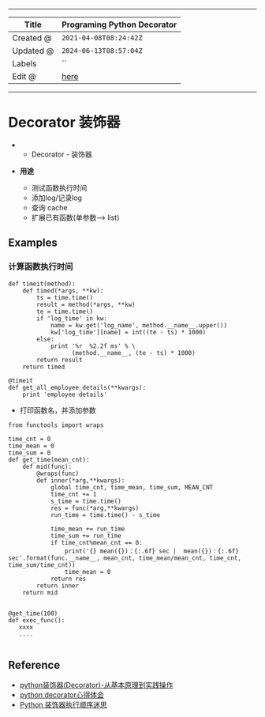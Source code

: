 -----

| Title     | Programing Python Decorator                         |
| --------- | --------------------------------------------------- |
| Created @ | `2021-04-08T08:24:42Z`                              |
| Updated @ | `2024-06-13T08:57:04Z`                              |
| Labels    | \`\`                                                |
| Edit @    | [here](https://github.com/junxnone/xwiki/issues/88) |

-----

# Decorator 装饰器

  -   - Decorator - 装饰器

  - **用途**
    
      - 测试函数执行时间
      - 添加log/记录log
      - 查询 cache
      - 扩展已有函数(单参数--\> list)

## Examples

### 计算函数执行时间

    def timeit(method):
        def timed(*args, **kw):
            ts = time.time()
            result = method(*args, **kw)
            te = time.time()
            if 'log_time' in kw:
                name = kw.get('log_name', method.__name__.upper())
                kw['log_time'][name] = int((te - ts) * 1000)
            else:
                print '%r  %2.2f ms' % \
                      (method.__name__, (te - ts) * 1000)
            return result
        return timed
    
    @timeit
    def get_all_employee_details(**kwargs):
        print 'employee details'

  - 打印函数名，并添加参数

<!-- end list -->

``` 
from functools import wraps

time_cnt = 0
time_mean = 0
time_sum = 0
def get_time(mean_cnt):
    def mid(func):
        @wraps(func)
        def inner(*arg,**kwargs):
            global time_cnt, time_mean, time_sum, MEAN_CNT
            time_cnt += 1
            s_time = time.time()
            res = func(*arg,**kwargs)
            run_time = time.time() - s_time

            time_mean += run_time
            time_sum += run_time
            if time_cnt%mean_cnt == 0:
                print('{} mean({})：{:.6f} sec |  mean({})：{:.6f} sec'.format(func.__name__, mean_cnt, time_mean/mean_cnt, time_cnt, time_sum/time_cnt))
                time_mean = 0
            return res
        return inner
    return mid


@get_time(100)
def exec_func():
   xxxx
   ....
   

```

## Reference

  - [python装饰器(Decorator)-从基本原理到实践操作](https://blog.csdn.net/weixin_45690272/article/details/103206614)
  - [python
    decorator心得体会](https://blog.csdn.net/lpstudy/article/details/43637717)
  - [Python 装饰器执行顺序迷思](https://segmentfault.com/a/1190000007837364)
